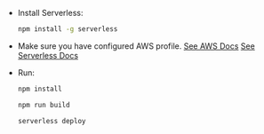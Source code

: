 - Install Serverless:
    ```bash
    npm install -g serverless
    ```

- Make sure you have configured AWS profile. [See AWS Docs](https://docs.aws.amazon.com/serverless-application-model/latest/developerguide/prerequisites.html) [See Serverless Docs](https://www.serverless.com/framework/docs/providers/aws/guide/credentials)
  
- Run:
    ```bash
    npm install
    ```
    ```bash
    npm run build
    ```
    ```bash
    serverless deploy
    ```
